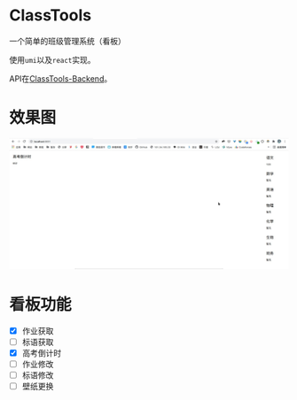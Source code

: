 # ClassTools
一个简单的班级管理系统（看板）

使用`umi`以及`react`实现。

API在[ClassTools-Backend](https://github.com/rain15z3/ClassTools-Backend)。

# 效果图
![preview](./preview/1.jpeg)

# 看板功能
- [x] 作业获取
- [ ] 标语获取
- [x] 高考倒计时
- [ ] 作业修改
- [ ] 标语修改
- [ ] 壁纸更换
